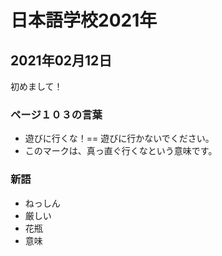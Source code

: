 # 日本語学校2021年

## 2021年02月12日

初めまして！

### ページ１０３の言葉

- 遊びに行くな！== 遊びに行かないでください。
- このマークは、真っ直ぐ行くなという意味です。

### 新語

- ねっしん
- 厳しい
- 花瓶
- 意味
